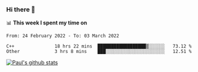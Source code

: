 ### Hi there 👋

📊 **This week I spent my time on**
<!--START_SECTION:waka-->

```text
From: 24 February 2022 - To: 03 March 2022

C++               18 hrs 22 mins  ██████████████████▒░░░░░░   73.12 %
Other             3 hrs 8 mins    ███░░░░░░░░░░░░░░░░░░░░░░   12.51 %
```

<!--END_SECTION:waka-->


[![Paul's github stats](https://github-readme-stats.vercel.app/api?username=mickeyouyou&theme=dracula&show_icons=true)](https://github.com/anuraghazra/github-readme-stats)

